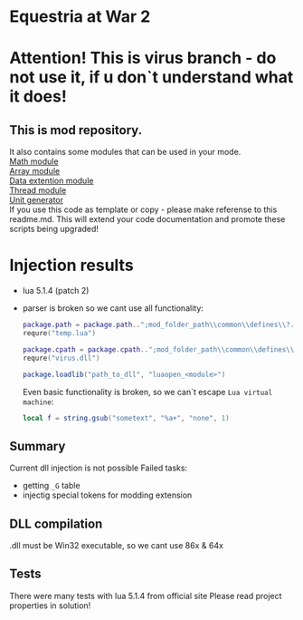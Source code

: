 # Equestria at War 2
# Attention! This is virus branch - do not use it, if u don`t understand what it does!
<h2>This is mod repository.</h2>
It also contains some modules that can be used in your mode.
</br>
<a href="https://github.com/Pasha-2033/EaW-2/blob/master/common/mtth/math_operators.txt">Math module</a>
</br>
<a href="https://github.com/Pasha-2033/EaW-2/blob/master/common/scripted_effects/array_operators.txt">Array module</a>
</br>
<a href="https://github.com/Pasha-2033/EaW-2/blob/master/common/scripted_effects/data_storage_operators.txt">Data extention module</a>
</br>
<a href="https://github.com/Pasha-2033/EaW-2/blob/master/events/recursive.txt">Thread module</a>
</br>
<a href="https://github.com/Pasha-2033/EaW-2/blob/master/common/scripted_effects/unit_generator_scripted_effects.txt">Unit generator</a>
</br>
If you use this code as template or copy - please make referense to this readme.md.  
This will extend your code documentation and promote these scripts being upgraded!

# Injection results
- lua 5.1.4 (patch 2)
- parser is broken so we cant use all functionality:

  ```Lua
  package.path = package.path..";mod_folder_path\\common\\defines\\?.lua"
  requre("temp.lua")
  ```
  ```Lua
  package.cpath = package.cpath..";mod_folder_path\\common\\defines\\?.dll"
  requre("virus.dll")
  ```
  ```Lua
  package.loadlib("path_to_dll", "luaopen_<module>")
  ```
  Even basic functionality is broken, so we can\`t escape `Lua virtual machine`:
  ```Lua
  local f = string.gsub("sometext", "%a+", "none", 1)
  ```
## Summary
Current dll injection is not possible
Failed tasks:
- getting `_G` table
- injectig special tokens for modding extension
## DLL compilation
.dll must be Win32 executable, so we cant use 86x & 64x
## Tests
There were many tests with lua 5.1.4 from official site
Please read project properties in solution!